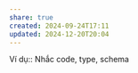 ```yaml
---
share: true
created: 2024-09-24T17:11
updated: 2024-12-20T20:04
---
```

Ví dụ:: Nhắc code, type, schema